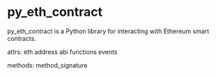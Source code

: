 
py_eth_contract
================
py_eth_contract is a Python library for interacting with Ethereum smart contracts.

attrs:
  eth
  address
  abi
  functions
  events


methods:
    method_signature